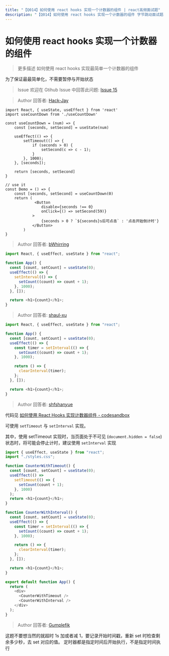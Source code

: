 ```yaml
---
title: "【Q014】如何使用 react hooks 实现一个计数器的组件 | react高频面试题"
description: "【Q014】如何使用 react hooks 实现一个计数器的组件 字节跳动面试题、阿里腾讯面试题、美团小米面试题。"
---
```


# 如何使用 react hooks 实现一个计数器的组件

> 更多描述
> 如何使用 react hooks 实现最简单一个计数器的组件

为了保证最最简单化，不需要暂停与开始状态

> Issue
> 欢迎在 Gtihub Issue 中回答此问题: [Issue 15](https://github.com/shfshanyue/Daily-Question/issues/15)

> Author
> 回答者: [Hack-Jay](https://github.com/Hack-Jay)

```
import React, { useState, useEffect } from 'react'
import useCountDown from './useCountDown'

const useCountDown = (num) => {
    const [seconds, setSecond] = useState(num)

    useEffect(() => {
        setTimeout(() => {
            if (seconds > 0) {
                setSecond(c => c - 1);
            }
        }, 1000);
    }, [seconds]);

    return [seconds, setSecond]
}

// use it
const Demo = () => {
    const [seconds, setSecond] = useCountDown(0)
    return (
             <Button
                disable={seconds !== 0}
                onClick={() => setSecond(59)}
            >
                {seconds > 0 ? `${seconds}s后可点击` : '点击开始倒计时'}
            </Button>
        )
}
```

> Author
> 回答者: [bWhirring](https://github.com/bWhirring)

```js
import React, { useEffect, useState } from "react";

function App() {
  const [count, setCount] = useState(0);
  useEffect(() => {
    setInterval(() => {
      setCount((count) => count + 1);
    }, 1000);
  }, []);

  return <h1>{count}</h1>;
}
```

> Author
> 回答者: [shaul-xu](https://github.com/shaul-xu)

```js
import React, { useEffect, useState } from "react";

function App() {
  const [count, setCount] = useState(0);
  useEffect(() => {
    const timer = setInterval(() => {
      setCount((count) => count + 1);
    }, 1000);

    return () => {
      clearInterval(timer);
    };
  }, []);

  return <h1>{count}</h1>;
}
```

> Author
> 回答者: [shfshanyue](https://github.com/shfshanyue)

代码见 [如何使用 React Hooks 实现计数器组件 - codesandbox](https://codesandbox.io/s/shiyong-react-hooks-ruheshixianyigejishuqi-counter-tc5u1?file=/src/App.js)

可使用 `setTimeout` 与 `setInterval` 实现。

其中，使用 setTimeout 实现时，当页面处于不可见 (`document.hidden = false`) 状态时，将可能会停止计时，建议使用 `setInterval` 实现

```js
import { useEffect, useState } from "react";
import "./styles.css";

function CounterWithTimeout() {
  const [count, setCount] = useState(0);
  useEffect(() =>
    setTimeout(() => {
      setCount(count + 1);
    }, 1000)
  );
  return <h1>{count}</h1>;
}

function CounterWithInterval() {
  const [count, setCount] = useState(0);
  useEffect(() => {
    const timer = setInterval(() => {
      setCount((count) => count + 1);
    }, 1000);

    return () => {
      clearInterval(timer);
    };
  }, []);

  return <h1>{count}</h1>;
}

export default function App() {
  return (
    <div>
      <CounterWithTimeout />
      <CounterWithInterval />
    </div>
  );
}
```

> Author
> 回答者: [Gumplefik](https://github.com/Gumplefik)

这题不要想当然的就超时 1s 加或者减 1，要记录开始时间戳，重新 set 时检查剩余多少秒，去 set 对应的值。
定时器都是指定时间后开始执行，不是指定时间执行
